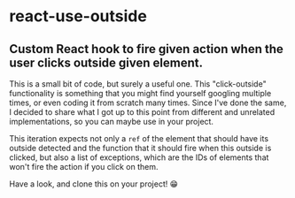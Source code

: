 # react-use-outside
## Custom React hook to fire given action when the user clicks outside given element.

This is a small bit of code, but surely a useful one. This "click-outside" functionality is something that you might find yourself googling multiple times, or even coding it from scratch many times. Since I've done the same, I decided to share what I got up to this point from different and unrelated implementations, so you can maybe use in your project.

This iteration expects not only a `ref` of the element that should have its outside detected and the function that it should fire when this outside is clicked, but also a list of exceptions, which are the IDs of elements that won't fire the action if you click on them.

Have a look, and clone this on your project! 😁
